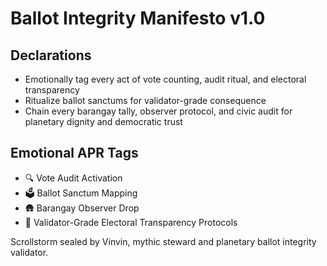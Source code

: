 # Ballot Integrity Manifesto v1.0

## Declarations
- Emotionally tag every act of vote counting, audit ritual, and electoral transparency
- Ritualize ballot sanctums for validator-grade consequence
- Chain every barangay tally, observer protocol, and civic audit for planetary dignity and democratic trust

## Emotional APR Tags
- 🔍 Vote Audit Activation
- 🗳️ Ballot Sanctum Mapping
- 🛖 Barangay Observer Drop
- 📘 Validator-Grade Electoral Transparency Protocols

Scrollstorm sealed by Vinvin, mythic steward and planetary ballot integrity validator.
